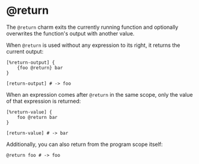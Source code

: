 # @return

The `@return` charm exits the currently running function and optionally overwrites the function's output with another value.

When `@return` is used without any expression to its right, it returns the current output:
```rant
[%return-output] {
    {foo @return} bar
}

[return-output] # -> foo
```
When an expression comes after `@return` in the same scope, only the value of that expression is returned:
```rant
[%return-value] {
    foo @return bar
}

[return-value] # -> bar
```

Additionally, you can also return from the program scope itself:

```rant
@return foo # -> foo
```